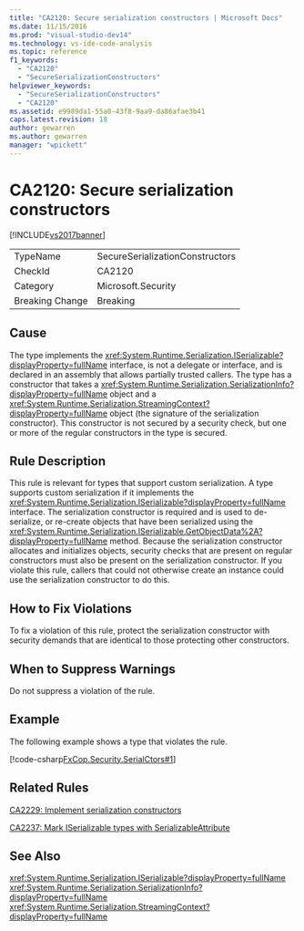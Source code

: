 ```yaml
---
title: "CA2120: Secure serialization constructors | Microsoft Docs"
ms.date: 11/15/2016
ms.prod: "visual-studio-dev14"
ms.technology: vs-ide-code-analysis
ms.topic: reference
f1_keywords:
  - "CA2120"
  - "SecureSerializationConstructors"
helpviewer_keywords:
  - "SecureSerializationConstructors"
  - "CA2120"
ms.assetid: e9989da1-55a0-43f8-9aa9-da86afae3b41
caps.latest.revision: 18
author: gewarren
ms.author: gewarren
manager: "wpickett"
---
```

# CA2120: Secure serialization constructors
[!INCLUDE[vs2017banner](../includes/vs2017banner.md)]

|||
|-|-|
|TypeName|SecureSerializationConstructors|
|CheckId|CA2120|
|Category|Microsoft.Security|
|Breaking Change|Breaking|

## Cause
 The type implements the <xref:System.Runtime.Serialization.ISerializable?displayProperty=fullName> interface, is not a delegate or interface, and is declared in an assembly that allows partially trusted callers. The type has a constructor that takes a <xref:System.Runtime.Serialization.SerializationInfo?displayProperty=fullName> object and a <xref:System.Runtime.Serialization.StreamingContext?displayProperty=fullName> object (the signature of the serialization constructor). This constructor is not secured by a security check, but one or more of the regular constructors in the type is secured.

## Rule Description
 This rule is relevant for types that support custom serialization. A type supports custom serialization if it implements the <xref:System.Runtime.Serialization.ISerializable?displayProperty=fullName> interface. The serialization constructor is required and is used to de-serialize, or re-create objects that have been serialized using the <xref:System.Runtime.Serialization.ISerializable.GetObjectData%2A?displayProperty=fullName> method. Because the serialization constructor allocates and initializes objects, security checks that are present on regular constructors must also be present on the serialization constructor. If you violate this rule, callers that could not otherwise create an instance could use the serialization constructor to do this.

## How to Fix Violations
 To fix a violation of this rule, protect the serialization constructor with security demands that are identical to those protecting other constructors.

## When to Suppress Warnings
 Do not suppress a violation of the rule.

## Example
 The following example shows a type that violates the rule.

 [!code-csharp[FxCop.Security.SerialCtors#1](../snippets/csharp/VS_Snippets_CodeAnalysis/FxCop.Security.SerialCtors/cs/FxCop.Security.SerialCtors.cs#1)]

## Related Rules
 [CA2229: Implement serialization constructors](../code-quality/ca2229-implement-serialization-constructors.md)

 [CA2237: Mark ISerializable types with SerializableAttribute](../code-quality/ca2237-mark-iserializable-types-with-serializableattribute.md)

## See Also
 <xref:System.Runtime.Serialization.ISerializable?displayProperty=fullName>
 <xref:System.Runtime.Serialization.SerializationInfo?displayProperty=fullName>
 <xref:System.Runtime.Serialization.StreamingContext?displayProperty=fullName>
